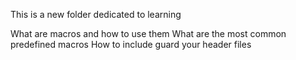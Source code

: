 This is a new folder dedicated to learning




What are macros and how to use them
What are the most common predefined macros
How to include guard your header files
